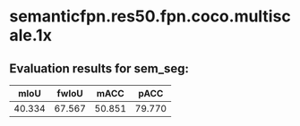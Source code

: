 # semanticfpn.res50.fpn.coco.multiscale.1x  

## Evaluation results for sem_seg:  

|  mIoU  |  fwIoU  |  mACC  |  pACC  |  
|:------:|:-------:|:------:|:------:|  
| 40.334 | 67.567  | 50.851 | 79.770 |
